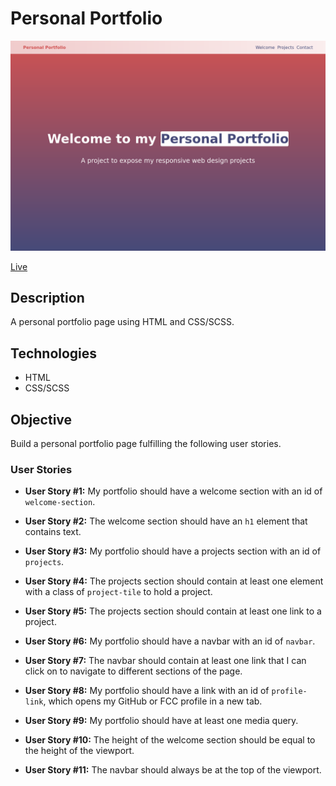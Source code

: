 # Personal Portfolio

![Tribute Page](screenshot.png)

[Live](https://jjnilton.github.io/freecodecamp-projects/responsive-web-design/personal-portfolio/dist)

## Description

A personal portfolio page using HTML and CSS/SCSS.

## Technologies

- HTML
- CSS/SCSS

## Objective

Build a personal portfolio page fulfilling the following user stories.

### User Stories

- **User Story #1:** My portfolio should have a welcome section with an id of `welcome-section`.

- **User Story #2:** The welcome section should have an `h1` element that contains text.

- **User Story #3:** My portfolio should have a projects section with an id of `projects`.

- **User Story #4:** The projects section should contain at least one element with a class of `project-tile` to hold a project.

- **User Story #5:** The projects section should contain at least one link to a project.

- **User Story #6:** My portfolio should have a navbar with an id of `navbar`.

- **User Story #7:** The navbar should contain at least one link that I can click on to navigate to different sections of the page.

- **User Story #8:** My portfolio should have a link with an id of `profile-link`, which opens my GitHub or FCC profile in a new tab.

- **User Story #9:** My portfolio should have at least one media query.

- **User Story #10:** The height of the welcome section should be equal to the height of the viewport.

- **User Story #11:** The navbar should always be at the top of the viewport.